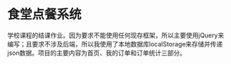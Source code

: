 # 食堂点餐系统

  学校课程的结课作业。因为要求不能使用任何现存框架，所以主要使用jQuery来编写；且要求不涉及后端，所以我使用了本地数据库localStorage来存储并传递json数据。项目的主要内容为首页、我的订单和订单统计三部分。
